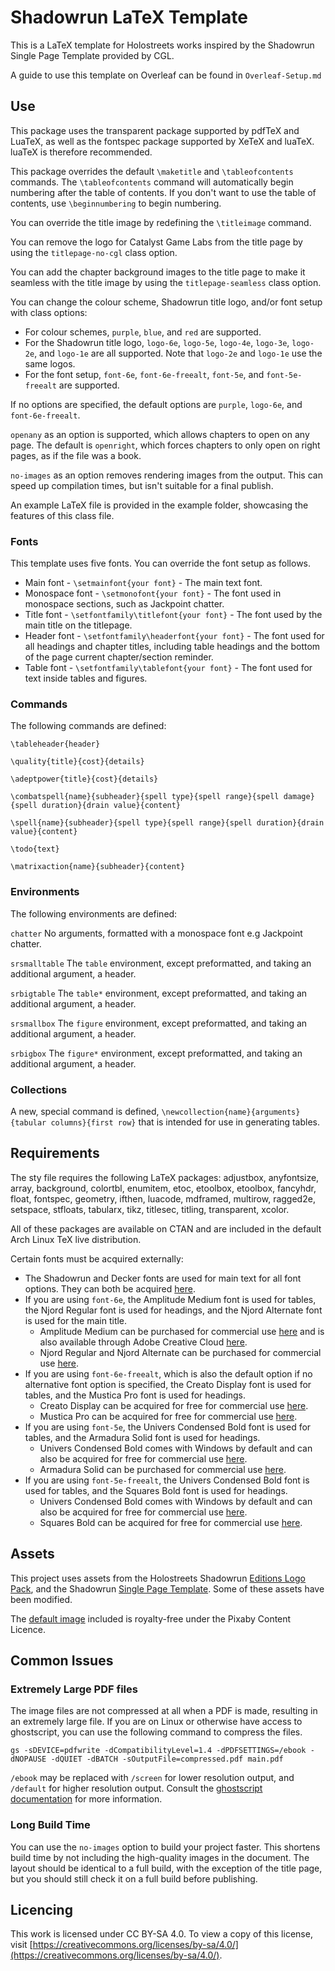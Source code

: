 # Shadowrun LaTeX Template

This is a LaTeX template for Holostreets works inspired by the Shadowrun Single Page Template provided by CGL.

A guide to use this template on Overleaf can be found in `Overleaf-Setup.md`

## Use

This package uses the transparent package supported by pdfTeX and LuaTeX, as well as the fontspec package supported by XeTeX and luaTeX. luaTeX is therefore recommended.

This package overrides the default `\maketitle` and `\tableofcontents` commands. The `\tableofcontents` command will automatically begin numbering after the table of contents. If you don't want to use the table of contents, use `\beginnumbering` to begin numbering.

You can override the title image by redefining the `\titleimage` command.

You can remove the logo for Catalyst Game Labs from the title page by using the `titlepage-no-cgl` class option.

You can add the chapter background images to the title page to make it seamless with the title image by using the `titlepage-seamless` class option.

You can change the colour scheme, Shadowrun title logo, and/or font setup with class options:

- For colour schemes, `purple`, `blue`, and `red` are supported.
- For the Shadowrun title logo, `logo-6e`, `logo-5e`, `logo-4e`, `logo-3e`, `logo-2e`, and `logo-1e` are all supported. Note that `logo-2e` and `logo-1e` use the same logos.
- For the font setup, `font-6e`, `font-6e-freealt`, `font-5e`, and `font-5e-freealt` are supported.

If no options are specified, the default options are `purple`, `logo-6e`, and `font-6e-freealt`.

`openany` as an option is supported, which allows chapters to open on any page. The default is `openright`, which forces chapters to only open on right pages, as if the file was a book.

`no-images` as an option removes rendering images from the output. This can speed up compilation times, but isn't suitable for a final publish.

An example LaTeX file is provided in the example folder, showcasing the features of this class file.

### Fonts

This template uses five fonts. You can override the font setup as follows.

- Main font - `\setmainfont{your font}` - The main text font.
- Monospace font - `\setmonofont{your font}` - The font used in monospace sections, such as Jackpoint chatter.
- Title font - `\setfontfamily\titlefont{your font}` - The font used by the main title on the titlepage.
- Header font - `\setfontfamily\headerfont{your font}` - The font used for all headings and chapter titles, including table headings and the bottom of the page current chapter/section reminder.
- Table font - `\setfontfamily\tablefont{your font}` - The font used for text inside tables and figures.

### Commands

The following commands are defined:

`\tableheader{header}`

`\quality{title}{cost}{details}`

`\adeptpower{title}{cost}{details}`

`\combatspell{name}{subheader}{spell type}{spell range}{spell damage}{spell duration}{drain value}{content}`

`\spell{name}{subheader}{spell type}{spell range}{spell duration}{drain value}{content}`

`\todo{text}`

`\matrixaction{name}{subheader}{content}`

### Environments

The following environments are defined:

`chatter` No arguments, formatted with a monospace font e.g Jackpoint chatter.

`srsmalltable` The `table` environment, except preformatted, and taking an additional argument, a header.

`srbigtable` The `table*` environment, except preformatted, and taking an additional argument, a header.

`srsmallbox` The `figure` environment, except preformatted, and taking an additional argument, a header.

`srbigbox` The `figure*` environment, except preformatted, and taking an additional argument, a header.

### Collections

A new, special command is defined, `\newcollection{name}{arguments}{tabular columns}{first row}` that is intended for use in generating tables. 

## Requirements

The sty file requires the following LaTeX packages: adjustbox, anyfontsize, array, background, colortbl, enumitem, etoc, etoolbox, etoolbox, fancyhdr, float, fontspec, geometry, ifthen, luacode, mdframed, multirow, ragged2e, setspace, stfloats, tabularx, tikz, titlesec, titling, transparent, xcolor.

All of these packages are available on CTAN and are included in the default Arch Linux TeX live distribution.

Certain fonts must be acquired externally:

- The Shadowrun and Decker fonts are used for main text for all font options. They can both be acquired [here](https://rpg.divnull.com/srun/fonts.html).
- If you are using `font-6e`, the Amplitude Medium font is used for tables, the Njord Regular font is used for headings, and the Njord Alternate font is used for the main title.
  - Amplitude Medium can be purchased for commercial use [here](https://store.typenetwork.com/foundry/fontbureau/fonts/amplitude) and is also available through Adobe Creative Cloud [here](https://fonts.adobe.com/fonts/amplitude).
  - Njord Regular and Njord Alternate can be purchased for commercial use [here](https://www.tugcu.co/fonts/p/njord).
- If you are using `font-6e-freealt`, which is also the default option if no alternative font option is specified, the Creato Display font is used for tables, and the Mustica Pro font is used for headings.
  - Creato Display can be acquired for free for commercial use [here](https://www.dafont.com/creato-display.font).
  - Mustica Pro can be acquired for free for commercial use [here](https://www.dafont.com/mustica-pro.font).
- If you are using `font-5e`, the Univers Condensed Bold font is used for tables, and the Armadura Solid font is used for headings.
  - Univers Condensed Bold comes with Windows by default and can also be acquired for free for commercial use [here](https://font.download/font/univers-condensed).
  - Armadura Solid can be purchased for commercial use [here](https://www.myfonts.com/products/solid-armadura-177401).
- If you are using `font-5e-freealt`, the Univers Condensed Bold font is used for tables, and the Squares Bold font is used for headings.
  - Univers Condensed Bold comes with Windows by default and can also be acquired for free for commercial use [here](https://font.download/font/univers-condensed).
  - Squares Bold can be acquired for free for commercial use [here](https://www.1001fonts.com/squares-bold-font.html).

## Assets

This project uses assets from the Holostreets Shadowrun [Editions Logo Pack](https://drivethrurpg.com/product/433897/shadowrun-holostreets-shadowrun-editions-logo-pack), and the Shadowrun [Single Page Template](https://drivethrurpg.com/product/431512/shadowrun-holostreets-single-page-template). Some of these assets have been modified.

The [default image](https://pixabay.com/illustrations/robot-machine-digital-robots-4120890/) included is royalty-free under the Pixaby Content Licence.

## Common Issues

### Extremely Large PDF files

The image files are not compressed at all when a PDF is made, resulting in an extremely large file. If you are on Linux or otherwise have access to ghostscript, you can use the following command to compress the files.

`gs -sDEVICE=pdfwrite -dCompatibilityLevel=1.4 -dPDFSETTINGS=/ebook -dNOPAUSE -dQUIET -dBATCH -sOutputFile=compressed.pdf main.pdf`

`/ebook` may be replaced with `/screen` for lower resolution output, and `/default` for higher resolution output. Consult the [ghostscript documentation](https://ghostscript.readthedocs.io/en/gs10.0.0/VectorDevices.html#the-family-of-pdf-and-postscript-output-devices) for more information.

### Long Build Time

You can use the `no-images` option to build your project faster. This shortens build time by not including the high-quality images in the document. The layout should be identical to a full build, with the exception of the title page, but you should still check it on a full build before publishing.

## Licencing

This work is licensed under CC BY-SA 4.0. To view a copy of this license, visit [https://creativecommons.org/licenses/by-sa/4.0/](https://creativecommons.org/licenses/by-sa/4.0/).
